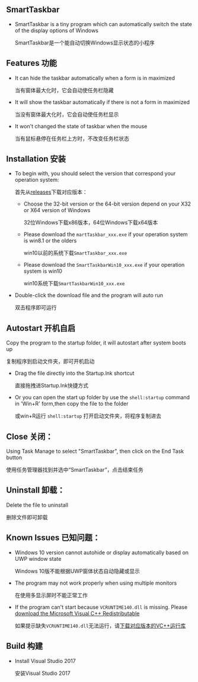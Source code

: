 SmartTaskbar
-----
* SmartTaskbar is a tiny program which can automatically switch the state of the display options of Windows

  SmartTaskbar是一个能自动切换Windows显示状态的小程序

Features 功能
-----
* It can hide the taskbar automatically when a form is in maximized

  当有窗体最大化时，它会自动使任务栏隐藏
* It will show the taskbar automatically if there is not a form in maximized

  当没有窗体最大化时，它会自动使任务栏显示
* It won't changed the state of taskbar when the mouse 

  当有鼠标悬停在任务栏上方时，不改变任务栏状态

Installation 安装
-----
* To begin with, you should select the version that correspond your operation system:

  首先从[releases](https://github.com/ChanpleCai/SmartTaskbar/releases)下载对应版本：

    * Choose the 32-bit version or the 64-bit version depend on your X32 or X64 version of Windows
      
      32位Windows下载x86版本，64位Windows下载x64版本
      
    * Please download the `martTaskbar_xxx.exe` if your operation system is win8.1 or the olders
      
      win10以前的系统下载`SmartTaskbar_xxx.exe`
      
    * Please download the `SmartTaskbarWin10_xxx.exe` if your operation system is win10
      
      win10系统下载`SmartTaskbarWin10_xxx.exe`
    
* Double-click the download file and the program will auto run

  双击程序即可运行

Autostart 开机自启
-----
Copy the program to the startup folder, it will autostart after system boots up

  复制程序到启动文件夹，即可开机启动
* Drag the file directly into the Startup.lnk shortcut
  
  直接拖拽进Startup.lnk快捷方式
* Or you can open the start up folder by use the `shell:startup` command in 'Win+R' form,then copy the file to the folder

  或win+R运行 `shell:startup` 打开启动文件夹，将程序复制进去

Close 关闭：
----
Using Task Manage to select "SmartTaskbar", then click on the End Task button

  使用任务管理器找到并选中“SmartTaskbar”，点击结束任务

Uninstall 卸载：
----
Delete the file to uninstall

  删除文件即可卸载

Known Issues 已知问题：
----
* Windows 10 version cannot autohide or display automatically based on UWP window state

  Windows 10版不能根据UWP窗体状态自动隐藏或显示
* The program may not work properly when using multiple monitors

  在使用多显示屏时不能正常工作
* If the program can't start because `VCRUNTIME140.dll` is missing. Please [download the Microsoft Visual C++ Redistributable](https://support.microsoft.com/en-us/help/2977003/the-latest-supported-visual-c-downloads)

  如果提示缺失`VCRUNTIME140.dll`无法运行，请[下载对应版本的VC++运行库](https://support.microsoft.com/zh-cn/help/2977003/the-latest-supported-visual-c-downloads)

Build 构建
-----
* Install Visual Studio 2017

  安装Visual Studio 2017 
